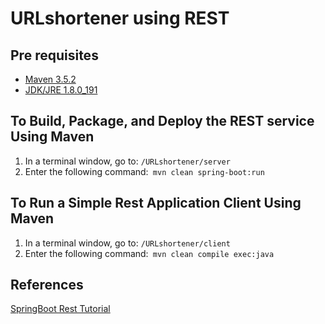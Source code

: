 # URLshortener using REST 
## Pre requisites

- [Maven 3.5.2](https://maven.apache.org/download.cgi)
- [JDK/JRE 1.8.0_191](https://www.oracle.com/technetwork/java/javase/8u191-relnotes-5032181.html)

## To Build, Package, and Deploy the REST service Using Maven
1. In a terminal window, go to: ``` /URLshortener/server ```
2. Enter the following command:``` mvn clean spring-boot:run```

## To Run a Simple Rest Application Client Using Maven
1. In a terminal window, go to:
``` /URLshortener/client ```
2. Enter the following command:``` mvn clean compile exec:java```

## References
[SpringBoot Rest Tutorial](https://spring.io/guides/gs/rest-service/)
